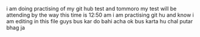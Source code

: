 i am doing practising of my git hub test
and tommoro my test will be attending
by the way this time is 12:50 am i am practising git hu
and know i am editing in this file guys
bus kar do bahi
acha ok bus karta hu
chal putar bhag ja